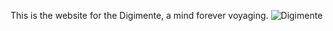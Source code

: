 This is the website for the Digimente, a mind forever voyaging.
![Digimente](/images/digimente.png)
